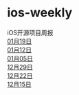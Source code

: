 # ios-weekly
iOS开源项目周报<br />
[01月19日](https://github.com/opendigg/ios-weekly/issues/6) <br />
[01月12日](https://github.com/opendigg/ios-weekly/issues/5) <br />
[01月05日](https://github.com/opendigg/ios-weekly/issues/4) <br />
[12月29日](https://github.com/opendigg/ios-weekly/issues/3) <br />
[12月22日](https://github.com/opendigg/ios-weekly/issues/2) <br />
[12月15日](https://github.com/opendigg/ios-weekly/issues/1) <br />

